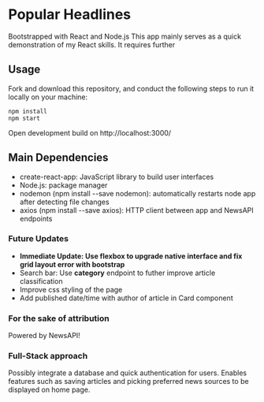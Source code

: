 # Popular Headlines 
Bootstrapped with React and Node.js
This app mainly serves as a quick demonstration of my React skills. It requires further  

## Usage
Fork and download this repository, and conduct the following steps to run it locally on your machine:

```
npm install
npm start
```

Open development build on http://localhost:3000/

## Main Dependencies
* create-react-app: JavaScript library to build user interfaces
* Node.js: package manager
* nodemon (npm install --save nodemon): automatically restarts node app after detecting file changes
* axios (npm install --save axios): HTTP client between app and NewsAPI endpoints


### Future Updates
* **Immediate Update: Use flexbox to upgrade native interface and fix grid layout error with bootstrap**
* Search bar: Use **category** endpoint to futher improve article classification
* Improve css styling of the page
* Add published date/time with author of article in Card component

### For the sake of attribution
Powered by NewsAPI!

### Full-Stack approach
Possibly integrate a database and quick authentication for users. Enables features such as saving articles and picking preferred news sources to be displayed on home page. 
